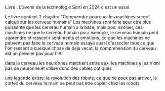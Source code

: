 
Livre : L'avenir de la technologie
Sorti en 2024 c'est un essai

Le livre contient 2 chapitre
"Comprendre pourquoi les machines seront calqué sur les cerveau humains"
Les machines sont faite pour etre plus puissante que les cerveau humain a la base, mais pour evoluer, ces machines ne que le cerveau humain pour exemple, le cerveau humain peut apprendre et ressentir sentiments et emotions, ce que les machines ne peuvent pas faire
le cerveau humain essaye aussi d'associer tous ce que l'on ressent a quelque chose de deja vecut, la comprehension du cerveau est un premier pas pour l'IA

dans le cerveau les neuronnes marchent entre eux, les machines elles n'ont pas de neuronne et utilise donc des cables optiques

une legende existe: la revolution des robots, ce que ne peux pas arriver, le cortex du cerveau humain ne peut pas etre copier chez les robots, 